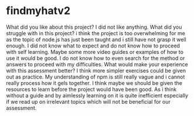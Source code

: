 # findmyhatv2

What did you like about this project? I did not like anything. What did you struggle with in this project? i think the project is too overwhelming for me as the topic of node.js has just been taught and i still have not grasp it well enough. I did not know what to expect and do not know how to proceed with self learning. Maybe some more video guides or examples of how to use it would be good. I do not know how to even search for the method or answers to proceed with my difficulties. What would make your experience with this assessment better? I think more simpler exercises could be given out as practice. My understanding of npm is still really vague and i cannot really process how it gels together. I think maybe we should be given the resources to learn before the project would have been good. As i think without a guide and by aimlessly learning on it is quite inefficient especially if we read up on irrelevant topics which will not be beneficial for our assessment.
